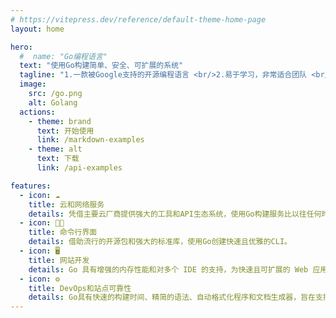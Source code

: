 ```yaml
---
# https://vitepress.dev/reference/default-theme-home-page
layout: home

hero:
  #  name: "Go编程语言"
  text: "使用Go构建简单、安全、可扩展的系统"
  tagline: "1.一款被Google支持的开源编程语言 <br/>2.易于学习，非常适合团队 <br/>3.内置并发和强大的标准库 <br/>4.由合作伙伴、社区和工具组成的大型生态系统"
  image:
    src: /go.png
    alt: Golang
  actions:
    - theme: brand
      text: 开始使用
      link: /markdown-examples
    - theme: alt
      text: 下载
      link: /api-examples

features:
  - icon: ☁️
    title: 云和网络服务
    details: 凭借主要云厂商提供强大的工具和API生态系统，使用Go构建服务比以往任何时候都更容易。
  - icon: 👨‍💻
    title: 命令行界面
    details: 借助流行的开源包和强大的标准库，使用Go创建快速且优雅的CLI。
  - icon: 🖥️
    title: 网站开发
    details: Go 具有增强的内存性能和对多个 IDE 的支持，为快速且可扩展的 Web 应用程序提供支持。
  - icon: ⚙️
    title: DevOps和站点可靠性
    details: Go具有快速的构建时间、精简的语法、自动格式化程序和文档生成器，旨在支持所有DevOps和SRE。
---
```


